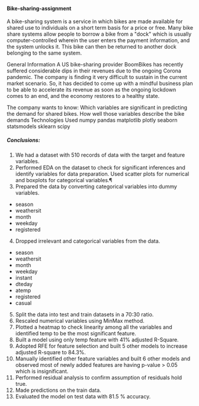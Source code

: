 #### Bike-sharing-assignment
A bike-sharing system is a service in which bikes are made available for shared use to individuals on a short term basis for a price or free. Many bike share systems allow people to borrow a bike from a "dock" which is usually computer-controlled wherein the user enters the payment information, and the system unlocks it. This bike can then be returned to another dock belonging to the same system.

General Information
A US bike-sharing provider BoomBikes has recently suffered considerable dips in their revenues due to the ongoing Corona pandemic. The company is finding it very difficult to sustain in the current market scenario. So, it has decided to come up with a mindful business plan to be able to accelerate its revenue as soon as the ongoing lockdown comes to an end, and the economy restores to a healthy state.

The company wants to know:
Which variables are significant in predicting the demand for shared bikes.
How well those variables describe the bike demands
Technologies Used
numpy 
pandas 
matplotlib 
plotly 
seaborn 
statsmodels
sklearn 
scipy

##### Conclusions:
1. We had a dataset with 510 records of data with the target and feature variables.
2. Performed EDA on the dataset to check for significant inferences and identify variables for data preparation. Used scatter plots for numerical and boxplots for categorical variables.¶
3. Prepared the data by converting categorical variables into dummy variables.
- season
- weathersit
- month
- weekday
- registered
4. Dropped irrelevant and categorical variables from the data.
- season
- weathersit
- month
- weekday
- instant
- dteday
- atemp
- registered
- casual
5. Split the data into test and train datasets in a 70:30 ratio.
6. Rescaled numerical variables using MinMax method.
7. Plotted a heatmap to check linearity among all the variables and identified temp to be the most significant feature.
8. Built a model using only temp feature with 41% adjusted R-Square.
9. Adopted RFE for feature selection and built 5 other models to increase adjusted R-square to 84.3%.
10. Manually identified other feature variables and built 6 other models and observed most of newly added features are having p-value > 0.05 which is insignificant.
11. Performed residual analysis to confirm assumption of residuals hold true.
12. Made predictions on the train data.
13. Evaluated the model on test data with 81.5 % accuracy.
